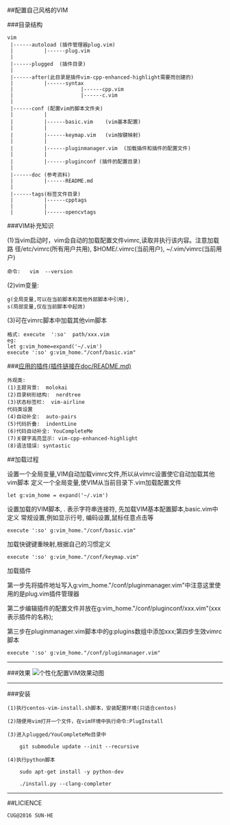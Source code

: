 ##配置自己风格的VIM


###目录结构

	vim 
	 |------autoload (插件管理器plug.vim)
	 |		 	|------plug.vim
	 |
	 |------plugged  (插件目录)
	 |
	 |------after(此目录是插件vim-cpp-enhanced-highlight需要而创建的)
	 |		  	|------syntax
	 |			 			|------cpp.vim
	 |						|------c.vim
	 |
	 |------conf (配置vim的脚本文件夹)
	 |			|
	 |			|------basic.vim	(vim基本配置)
	 |			|
	 |			|------keymap.vim	(vim按键映射)
	 |			|
	 |			|------pluginmanager.vim  (加载插件和插件的配置文件)
	 |			|
	 |			|------pluginconf (插件的配置目录)
	 |
	 |------doc	(参考资料)
	 |			|------README.md
	 |
	 |------tags(标签文件目录)
	 |			|------cpptags
	 |			|
	 |			|------opencvtags


###VIM补充知识

(1)当vim启动时，vim会自动的加载配置文件vimrc,读取并执行该内容。注意加载路		径/etc/vimrc(所有用户共用), $HOME/.vimrc(当前用户), ~/.vim/vimrc(当前用户)

	命令:   vim  --version


(2)vim变量: 

	g(全局变量,可以在当前脚本和其他外部脚本中引用), 
	s(局部变量,仅在当前脚本中起效)


(3)可在vimrc脚本中加载其他vim脚本

	格式: execute  ':so'  path/xxx.vim
	eg:
	let g:vim_home=expand('~/.vim')
	execute ':so' g:vim_home."/conf/basic.vim"


###[应用的插件(插件链接在doc/README.md)](https://github.com/advancevillage/vim/tree/master/doc)

	外观类:
	(1)主题背景:  molokai
	(2)目录树形结构:  nerdtree
	(3)状态标签栏:  vim-airline
	代码类设置
	(4)自动补全:  auto-pairs
	(5)代码折叠:  indentLine
	(6)代码自动补全: YouCompleteMe
	(7)关键字高亮显示: vim-cpp-enhanced-highlight
	(8)语法错误: syntastic

##加载过程

设置一个全局变量,VIM自动加载vimrc文件,所以从vimrc设置使它自动加载其他vim脚本
定义一个全局变量,使VIM从当前目录下.vim加载配置文件

	let g:vim_home = expand('~/.vim')

设置加载的VIM脚本, . 表示字符串连接符, 先加载VIM基本配置脚本,basic.vim中定义
常规设置,例如显示行号, 编码设置,鼠标任意点击等

	execute ':so' g:vim_home."/conf/basic.vim"

加载快键键重映射,根据自己的习惯定义

	execute ':so' g:vim_home."/conf/keymap.vim"
加载插件

第一步先将插件地址写入g:vim_home."/conf/pluginmanager.vim"中注意这里使用的是plug.vim插件管理器

第二步编辑插件的配置文件并放在g:vim_home."/conf/pluginconf/xxx.vim"(xxx表示插件的名称);

第三步在pluginmanager.vim脚本中的g:plugins数组中添加xxx;第四步生效vimrc脚本

	execute ':so' g:vim_home."/conf/pluginmanager.vim"
---

###效果
![个性化配置VIM效果动图](http://obp7hxe1q.bkt.clouddn.com/vimconf.gif)

---

###安装

    (1)执行centos-vim-install.sh脚本，安装配置环境(只适合centos)

    (2)随便用vim打开一个文件，在vim环境中执行命令:PlugInstall

    (3)进入plugged/YouCompleteMe目录中

        git submodule update --init --recursive

    (4)执行python脚本

        sudo apt-get install -y python-dev

        ./install.py --clang-completer



---

##LICIENCE

    CUG@2016 SUN-HE
